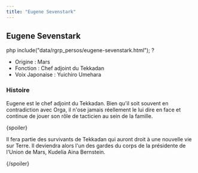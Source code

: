 ```yaml
---
title: "Eugene Sevenstark"
---
```


Eugene Sevenstark
-----------------


php include("data/rgrp\_persos/eugene-sevenstark.html"); ?


* Origine : Mars
* Fonction : Chef adjoint du Tekkadan
* Voix Japonaise : Yuichiro Umehara


### Histoire


Eugene est le chef adjoint du Tekkadan. Bien qu'il soit souvent en contradiction avec Orga, il n'ose jamais réellement le lui dire en face et continue de jouer son rôle de tacticien au sein de la famille. 


{spoiler}


Il fera partie des survivants de Tekkadan qui auront droit à une nouvelle vie sur Terre. Il deviendra alors l'un des gardes du corps de la présidente de l'Union de Mars, Kudelia Aina Bernstein.


{/spoiler}


